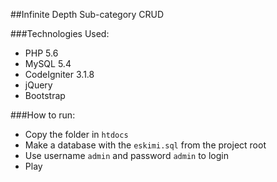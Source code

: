 ##Infinite Depth Sub-category CRUD

###Technologies Used:
- PHP 5.6
- MySQL 5.4
- CodeIgniter 3.1.8
- jQuery
- Bootstrap

###How to run:
- Copy the folder in `htdocs`
- Make a database with the `eskimi.sql` from the project root
- Use username `admin` and password `admin` to login
- Play